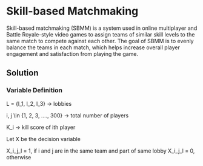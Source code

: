 # Skill-based Matchmaking

Skill-based matchmaking (SBMM) is a system used in online multiplayer and Battle Royale-style video games to assign teams of similar skill levels to the same match to compete against each other. The goal of SBMM is to evenly balance the teams in each match, which helps increase overall player engagement and satisfaction from playing the game.

## Solution

### Variable Definition 
L = {l_1, l_2, l_3} -> lobbies

i, j \in {1, 2, 3, ...., 300} -> total number of players

K_i -> kill score of ith player

Let X be the decision variable

X_i_j_l = 1, if i and j are in the same team and part of same lobby
X_i_j_l = 0, otherwise




